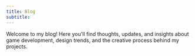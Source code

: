 ```yaml
---
title: Blog
subtitle: 
---
```


Welcome to my blog! Here you'll find thoughts, updates, and insights about game development, design trends, and the creative process behind my projects.
